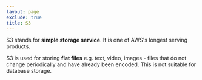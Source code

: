 ```yaml
---
layout: page
exclude: true
title: S3
---
```


S3 stands for **simple storage service**. It is one of AWS's longest serving products.

S3 is used for storing **flat files** e.g. text, video, images - files that do not change periodically and have already been encoded. This is not suitable for database storage.
<!--stackedit_data:
eyJoaXN0b3J5IjpbLTIxMjI2NDU0MDQsLTE5MTE5ODMwN119
-->